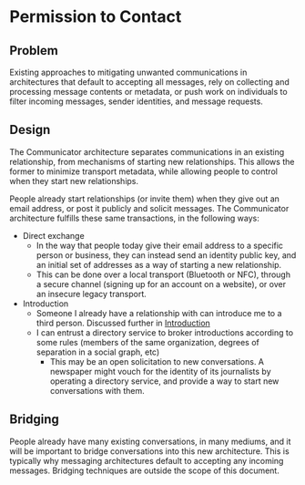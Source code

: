 # Permission to Contact

## Problem

Existing approaches to mitigating unwanted communications in architectures that default to accepting all messages, rely on collecting and processing message contents or metadata, or push work on individuals to filter incoming messages, sender identities, and message requests.


## Design

The Communicator architecture separates communications in an existing relationship, from mechanisms of starting new relationships. This allows the former to minimize transport metadata, while allowing people to control when they start new relationships.

People already start relationships (or invite them) when they give out an email address, or post it publicly and solicit messages. The Communicator architecture fulfills these same transactions, in the following ways:

* Direct exchange
	* In the way that people today give their email address to a specific person or business, they can instead send an identity public key, and an initial set of addresses as a way of starting a new relationship. 
	* This can be done over a local transport (Bluetooth or NFC), through a secure channel (signing up for an account on a website), or over an insecure legacy transport.
* Introduction
	* Someone I already have a relationship with can introduce me to a third person. Discussed further in [Introduction](/introductions.md)
	* I can entrust a directory service to broker introductions according to some rules (members of the same organization, degrees of separation in a social graph, etc)
		* This may be an open solicitation to new conversations. A newspaper might vouch for the identity of its journalists by operating a directory service, and provide a way to start new conversations with them. 

## Bridging

People already have many existing conversations, in many mediums, and it will be important to bridge conversations into this new architecture. This is typically why messaging architectures default to accepting any incoming messages. Bridging techniques are outside the scope of this document. 
